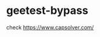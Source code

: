 # geetest-bypass
check https://www.capsolver.com/ 





















                                                                                                                                                                                              